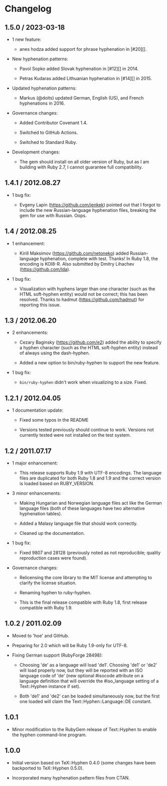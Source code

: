 # Changelog

## 1.5.0 / 2023-03-18

- 1 new feature:

  - anes hodza added support for phrase hyphenation in [#20][].

- New hyphenation patterns:

  - Pavol Sopko added Slovak hyphenation in [#12][] in 2014.

  - Petras Kudaras added Lithuanian hyphenation in [#14][] in 2015.

- Updated hyphenation patterns:

  - Markus (@doits) updated German, English (US), and French hyphenations in 2016.

- Governance changes:

  - Added Contributor Covenant 1.4.

  - Switched to GitHub Actions.

  - Switched to Standard Ruby.

- Development changes:

  - The gem should install on all older version of Ruby, but as I am building
    with Ruby 2.7, I cannot guarantee full compatibility.

## 1.4.1 / 2012.08.27

- 1 bug fix:

  - Evgeny Lapin (<https://github.com/jenkek>) pointed out that I forgot to
    include the new Russian-language hyphenation files, breaking the gem for use
    with Russian. Oops.

## 1.4 / 2012.08.25

- 1 enhancement:

  - Kirill Maksimov (<https://github.com/netoneko>) added Russian-language
    hyphenation, complete with test. Thanks! In Ruby 1.8, the encoding is
    KOI8-R. Also submitted by Dmitry Lihachev (<https://github.com/lda>).

- 1 bug fix:

  - Visualization with hyphens larger than one character (such as the HTML
    soft-hyphen entity) would not be correct; this has been resolved. Thanks to
    hadmut (<https://github.com/hadmut>) for reporting this issue.

## 1.3 / 2012.06.20

- 2 enhancements:

  - Cezary Baginsky (https://github.com/e2) added the ability to specify a
    hyphen character (such as the HTML soft-hyphen entity) instead of always
    using the dash-hyphen.

  - Added a new option to bin/ruby-hyphen to support the new feature.

- 1 bug fix:

  - `bin/ruby-hyphen` didn't work when visualizing to a size. Fixed.

## 1.2.1 / 2012.04.05

- 1 documentation update:

  - Fixed some typos in the README

  - Versions tested previously should continue to work. Versions not currently
    tested were not installed on the test system.

## 1.2 / 2011.07.17

- 1 major enhancement:

  - This release supports Ruby 1.9 with UTF-8 encodings. The language files are
    duplicated for both Ruby 1.8 and 1.9 and the correct version is loaded based
    on RUBY_VERSION.

- 3 minor enhancements:

  - Making Hungarian and Norwegian language files act like the German language
    files (both of these languages have two alternative hyphenation tables).

  - Added a Malasy language file that should work correctly.

  - Cleaned up the documentation.

- 1 bug fix:

  - Fixed 9807 and 28128 (previously noted as not reproducible; quality
    reproduction cases were found).

- Governance changes:

  - Relicensing the core library to the MIT license and attempting to clarify
    the license situation.

  - Renaming hyphen to ruby-hyphen.

  - This is the final release compatible with Ruby 1.8, first release
    compatible with Ruby 1.9.

## 1.0.2 / 2011.02.09

- Moved to 'hoe' and GitHub.

- Preparing for 2.0 which will be Ruby 1.9-only for UTF-8.

- Fixing German support (RubyForge 28498):

  - Choosing 'de' as a language will load 'de1'. Choosing 'de1' or 'de2' will
    load properly now, but they will be reported with an ISO language code of
    'de' (new optional #isocode attribute on a language definition that will
    override the #iso_language setting of a Text::Hyphen instance if set).

  - Both 'de1' and 'de2' can be loaded simultaneously now, but the first one
    loaded will claim the Text::Hyphen::Language::DE constant.

## 1.0.1

- Minor modification to the RubyGem release of Text::Hyphen to enable the
  hyphen command-line program.

## 1.0.0

- Initial version based on TeX::Hyphen 0.4.0 (some changes have been
  backported to TeX::Hyphen 0.5.0).

- Incorporated many hyphenation pattern files from CTAN.
